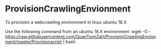 # ProvisionCrawlingEnvionment
To provision a webcrawling environment in linux ubuntu 18.X

Use the following command from an ubuntu 18.X environment: 
wget -O - https://raw.githubusercontent.com/QuanTomiZaH/ProvisionCrawlingEnvionment/master/Provisionscript | bash
